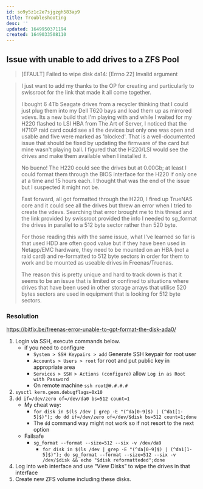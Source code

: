 ```yaml
---
id: so9y5z1c2e7sjgzgh583ap9
title: Troubleshooting
desc: ''
updated: 1649950371194
created: 1649033508110
---
```


## Issue with unable to add drives to a ZFS Pool 

> [EFAULT] Failed to wipe disk da14: [Errno 22] Invalid argument

> I just want to add my thanks to the OP for creating and particularly to swissroot for the link that made it all come together.
>
> I bought 6 4Tb Seagate drives from a recycler thinking that I could just plug them into my Dell T620 bays and load them up as mirrored vdevs. Its a new build that I'm playing with and while I waited for my H220 flashed to LSI HBA from The Art of Server, I noticed that the H710P raid card could see all the devices but only one was open and usable and five were marked as 'blocked'. That is a well-documented issue that should be fixed by updating the firmware of the card but mine wasn't playing ball. I figured that the H220/LSI would see the drives and make them available when I installed it.
>
> No bueno! The H220 could see the drives but at 0.00Gb; at least I could format them through the BIOS interface for the H220 if only one at a time and 15 hours each. I thought that was the end of the issue but I suspected it might not be.
>
> Fast forward, all got formatted through the H220, I fired up TrueNAS core and it could see all the drives but threw an error when I tried to create the vdevs. Searching that error brought me to this thread and the link provided by swissroot provided the info I needed to sg_format the drives in parallel to a 512 byte sector rather than 520 byte.
>
> For those reading this with the same issue, what I've learned so far is that used HDD are often good value but if they have been used in Netapp/EMC hardware, they need to be mounted on an HBA (not a raid card) and re-formatted to 512 byte sectors in order for them to work and be mounted as useable drives in Freenas/Truenas.
>
> The reason this is pretty unique and hard to track down is that it seems to be an issue that is limited or confined to situations where drives that have been used in other storage arrays that utilise 520 bytes sectors are used in equipment that is looking for 512 byte sectors.

### Resolution

<https://bitfix.be/freenas-error-unable-to-gpt-format-the-disk-ada0/>

1. Login via SSH, execute commands below.
   - if you need to configure
     - `System > SSH Keypairs > add` Generate SSH keypair for root user
     - `Accounts > Users > root` for root and put public key in appropriate area
     - `Services > SSH > Actions (configure)` allow `Log in as Root with Password`
     - On remote machine `ssh root@#.#.#.#`
2. `sysctl kern.geom.debugflags=0x10`
3. `dd if=/dev/zero of=/dev/da0 bs=512 count=1`
   - My cheat way:
     - `for disk in $(ls /dev | grep -E "(^da[0-9]$) | (^da1[1-5]$)"); do dd if=/dev/zero of=/dev/$disk bs=512 count=1;done`
     - The `dd` command way might not work so if not resort to the next option
   - Failsafe
     - `sg_format --format --size=512 --six -v /dev/da9`
       - `for disk in $(ls /dev | grep -E "(^da[0-9]$) | (^da1[1-5]$)"); do sg_format --format --size=512 --six -v /dev/$disk && echo "$disk reformatteded";done`
4. Log into web interface and use “View Disks” to wipe the drives in that interface
5. Create new ZFS volume including these disks.
